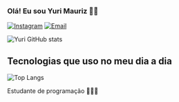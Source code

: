 ### Olá! Eu sou Yuri Mauriz 🤚🏽

[![Instagram](https://img.shields.io/badge/Instagram-E4405F?style=for-the-badge&logo=instagram&logoColor=white)](https://www.instagram.com/yuri_mauriz/)
[![Email](https://img.shields.io/badge/Gmail-D14836?style=for-the-badge&logo=gmail&logoColor=white)](mailto:yuri.dev@gmail.com)

![Yuri GitHub stats](https://github-readme-stats.vercel.app/api?username=Yurimauriz&show_icons=true&theme=dracula)

## Tecnologias que uso no meu dia a dia
![Top Langs](https://github-readme-stats.vercel.app/api/top-langs/?username=Yurimauriz&hide_progress=true)

Estudante de programação 👨🏽‍💻
